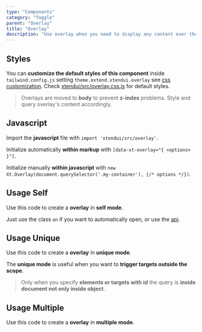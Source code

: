 ```yaml
---
type: "Components"
category: "Toggle"
parent: "Overlay"
title: "Overlay"
description: "Use overlay when you need to display any content over the main page, comes in different options and factors."
---
```


## Styles

You can **customize the default styles of this component** inside `tailwind.config.js` setting `theme.extend.xtendui.overlay` see [css customization](/components/css#customization). Check [xtendui/src/overlay.css.js](https://github.com/xtendui/xtendui/blob/beta/src/overlay.css.js) for default styles.

> Overlays are moved to **body** to prevent **z-index** problems. Style and query overlay's content accordingly.

## Javascript

Import the **javascript** file with `import 'xtendui/src/overlay'`.

Initialize automatically **within markup** with `[data-xt-overlay="{ <options> }"]`.

Initialize manually **within javascript** with `new Xt.Overlay(document.querySelector('.my-container'), {/* options */})`.

## Usage Self

Use this code to create a **overlay** in **self mode**.

Just use the class `on` if you want to automatically open, or use the [api](/components/overlay/api).

<demo>
  <div class="gatsby_demo_item" data-iframe="demos/components/overlay/usage-self">
  </div>
</demo>

## Usage Unique

Use this code to create a **overlay** in **unique mode**.

The **unique mode** is useful when you want to **trigger targets outside the scope**.

> Only when you specify **elements or targets with id** the query is **inside document not only inside object**.

<demo>
  <demoinline src="demos/components/overlay/usage-unique">
  </demoinline>
</demo>

## Usage Multiple

Use this code to create a **overlay** in **multiple mode**.

<demo>
  <demoinline src="demos/components/overlay/usage-multiple">
  </demoinline>
</demo>
